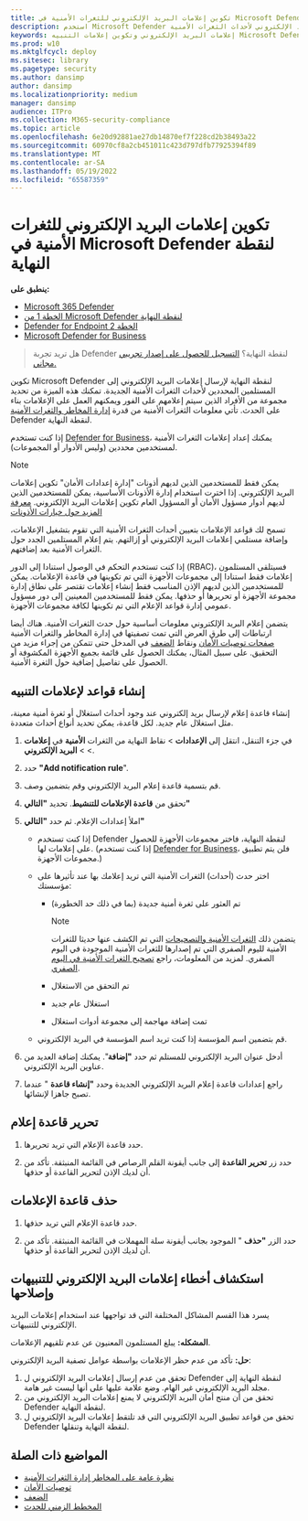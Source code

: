 ```yaml
---
title: تكوين إعلامات البريد الإلكتروني للثغرات الأمنية في Microsoft Defender لنقطة النهاية
description: استخدم Microsoft Defender لنقطة النهاية لتكوين إعدادات إعلام البريد الإلكتروني لأحداث الثغرات الأمنية.
keywords: إعلامات البريد الإلكتروني وتكوين إعلامات التنبيه Microsoft Defender لنقطة النهاية وإعلامات Microsoft Defender لنقطة النهاية وتنبيهات Microsoft Defender لنقطة النهاية وwindows enterprise وwindows education
ms.prod: w10
ms.mktglfcycl: deploy
ms.sitesec: library
ms.pagetype: security
ms.author: dansimp
author: dansimp
ms.localizationpriority: medium
manager: dansimp
audience: ITPro
ms.collection: M365-security-compliance
ms.topic: article
ms.openlocfilehash: 6e20d92881ae27db14870ef7f228cd2b38493a22
ms.sourcegitcommit: 60970cf8a2cb451011c423d797dfb77925394f89
ms.translationtype: MT
ms.contentlocale: ar-SA
ms.lasthandoff: 05/19/2022
ms.locfileid: "65587359"
---
```

# <a name="configure-vulnerability-email-notifications-in-microsoft-defender-for-endpoint"></a>تكوين إعلامات البريد الإلكتروني للثغرات الأمنية في Microsoft Defender لنقطة النهاية

**ينطبق على:**
- [Microsoft 365 Defender](https://go.microsoft.com/fwlink/?linkid=2118804)
- [الخطة 1 من Microsoft Defender لنقطة النهاية](https://go.microsoft.com/fwlink/p/?linkid=2154037)
- [Defender for Endpoint الخطة 2](https://go.microsoft.com/fwlink/p/?linkid=2154037)
- [Microsoft Defender for Business](../defender-business/mdb-overview.md)

> هل تريد تجربة Defender لنقطة النهاية؟ [التسجيل للحصول على إصدار تجريبي مجاني.](https://signup.microsoft.com/create-account/signup?products=7f379fee-c4f9-4278-b0a1-e4c8c2fcdf7e&ru=https://aka.ms/MDEp2OpenTrial?ocid=docs-wdatp-emailconfig-abovefoldlink)

تكوين Microsoft Defender لنقطة النهاية لإرسال إعلامات البريد الإلكتروني إلى المستلمين المحددين لأحداث الثغرات الأمنية الجديدة. تمكنك هذه الميزة من تحديد مجموعة من الأفراد الذين سيتم إعلامهم على الفور ويمكنهم العمل على الإعلامات بناء على الحدث. تأتي معلومات الثغرات الأمنية من قدرة [إدارة المخاطر والثغرات الأمنية](next-gen-threat-and-vuln-mgt.md) Defender لنقطة النهاية.

إذا كنت تستخدم [Defender for Business](../defender-business/mdb-overview.md)، يمكنك إعداد إعلامات الثغرات الأمنية لمستخدمين محددين (وليس الأدوار أو المجموعات).

> [!NOTE]
> يمكن فقط للمستخدمين الذين لديهم أذونات "إدارة إعدادات الأمان" تكوين إعلامات البريد الإلكتروني. إذا اخترت استخدام إدارة الأذونات الأساسية، يمكن للمستخدمين الذين لديهم أدوار مسؤول الأمان أو المسؤول العام تكوين إعلامات البريد الإلكتروني. [معرفة المزيد حول خيارات الأذونات](user-roles.md)

تسمح لك قواعد الإعلامات بتعيين أحداث الثغرات الأمنية التي تقوم بتشغيل الإعلامات، وإضافة مستلمي إعلامات البريد الإلكتروني أو إزالتهم. يتم إعلام المستلمين الجدد حول الثغرات الأمنية بعد إضافتهم.

إذا كنت تستخدم التحكم في الوصول استنادا إلى الدور (RBAC)، فسيتلقى المستلمون إعلامات فقط استنادا إلى مجموعات الأجهزة التي تم تكوينها في قاعدة الإعلامات. يمكن للمستخدمين الذين لديهم الإذن المناسب فقط إنشاء إعلامات تقتصر على نطاق إدارة مجموعة الأجهزة أو تحريرها أو حذفها. يمكن فقط للمستخدمين المعينين إلى دور مسؤول عمومي إدارة قواعد الإعلام التي تم تكوينها لكافة مجموعات الأجهزة.

يتضمن إعلام البريد الإلكتروني معلومات أساسية حول حدث الثغرات الأمنية. هناك أيضا ارتباطات إلى طرق العرض التي تمت تصفيتها في إدارة المخاطر والثغرات الأمنية [صفحات توصيات الأمان](tvm-security-recommendation.md) ونقاط [الضعف](tvm-weaknesses.md) في المدخل حتى تتمكن من إجراء مزيد من التحقيق. على سبيل المثال، يمكنك الحصول على قائمة بجميع الأجهزة المكشوفة أو الحصول على تفاصيل إضافية حول الثغرة الأمنية.

## <a name="create-rules-for-alert-notifications"></a>إنشاء قواعد لإعلامات التنبيه

إنشاء قاعدة إعلام لإرسال بريد إلكتروني عند وجود أحداث استغلال أو ثغرة أمنية معينة، مثل استغلال عام جديد. لكل قاعدة، يمكن تحديد أنواع أحداث متعددة.

1. في جزء التنقل، انتقل إلى **الإعدادات** \> نقاط النهاية من الثغرات **الأمنية** في **إعلامات** \> \> **البريد الإلكتروني**.

2. حدد **"Add notification rule**".

3. قم بتسمية قاعدة إعلام البريد الإلكتروني وقم بتضمين وصف.

4. تحقق من **قاعدة الإعلامات للتنشيط**. تحديد **"التالي"**

5. املأ إعدادات الإعلام. ثم حدد **"التالي"**

    - إذا كنت تستخدم Defender لنقطة النهاية، فاختر مجموعات الأجهزة للحصول على إعلامات لها. (إذا كنت تستخدم [Defender for Business](../defender-business/mdb-overview.md)، فلن يتم تطبيق مجموعات الأجهزة.)
    - اختر حدث (أحداث) الثغرات الأمنية التي تريد إعلامك بها عند تأثيرها على مؤسستك:
        - تم العثور على ثغرة أمنية جديدة (بما في ذلك حد الخطورة)

            > [!NOTE]
            > يتضمن ذلك [الثغرات الأمنية والتصحيحات](tvm-zero-day-vulnerabilities.md) التي تم الكشف عنها حديثا للثغرات الأمنية لليوم الصفري التي تم إصدارها للثغرات الأمنية الموجودة في اليوم الصفري. لمزيد من المعلومات، راجع [تصحيح الثغرات الأمنية في اليوم الصفري](tvm-zero-day-vulnerabilities.md#patching-zero-day-vulnerabilities).

        - تم التحقق من الاستغلال
        - استغلال عام جديد
        - تمت إضافة مهاجمة إلى مجموعة أدوات استغلال

    - قم بتضمين اسم المؤسسة إذا كنت تريد اسم المؤسسة في البريد الإلكتروني.

6. أدخل عنوان البريد الإلكتروني للمستلم ثم حدد **"إضافة**". يمكنك إضافة العديد من عناوين البريد الإلكتروني.

7. راجع إعدادات قاعدة إعلام البريد الإلكتروني الجديدة وحدد **"إنشاء قاعدة** " عندما تصبح جاهزا لإنشائها.

## <a name="edit-a-notification-rule"></a>تحرير قاعدة إعلام

1. حدد قاعدة الإعلام التي تريد تحريرها.

2. حدد زر **تحرير القاعدة** إلى جانب أيقونة القلم الرصاص في القائمة المنبثقة. تأكد من أن لديك الإذن لتحرير القاعدة أو حذفها.

## <a name="delete-notification-rule"></a>حذف قاعدة الإعلامات

1. حدد قاعدة الإعلام التي تريد حذفها.

2. حدد الزر **"حذف** " الموجود بجانب أيقونة سلة المهملات في القائمة المنبثقة. تأكد من أن لديك الإذن لتحرير القاعدة أو حذفها.

## <a name="troubleshoot-email-notifications-for-alerts"></a>استكشاف أخطاء إعلامات البريد الإلكتروني للتنبيهات وإصلاحها

يسرد هذا القسم المشاكل المختلفة التي قد تواجهها عند استخدام إعلامات البريد الإلكتروني للتنبيهات.

**المشكله:** يبلغ المستلمون المعنيون عن عدم تلقيهم الإعلامات.

**حل:** تأكد من عدم حظر الإعلامات بواسطة عوامل تصفية البريد الإلكتروني:

1. تحقق من عدم إرسال إعلامات البريد الإلكتروني ل Defender لنقطة النهاية إلى مجلد البريد الإلكتروني غير الهام. وضع علامة عليها على أنها ليست غير هامة.
2. تحقق من أن منتج أمان البريد الإلكتروني لا يمنع إعلامات البريد الإلكتروني من Defender لنقطة النهاية.
3. تحقق من قواعد تطبيق البريد الإلكتروني التي قد تلتقط إعلامات البريد الإلكتروني ل Defender لنقطة النهاية وتنقلها.

## <a name="related-topics"></a>المواضيع ذات الصلة

- [نظرة عامة على المخاطر إدارة الثغرات الأمنية](next-gen-threat-and-vuln-mgt.md)
- [توصيات الأمان](tvm-security-recommendation.md)
- [الضعف](tvm-weaknesses.md)
- [المخطط الزمني للحدث](threat-and-vuln-mgt-event-timeline.md)
